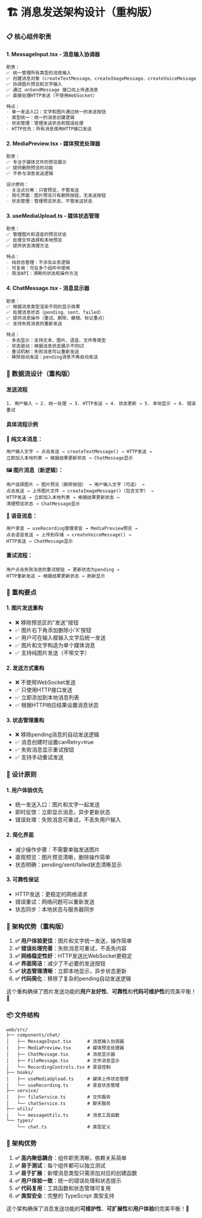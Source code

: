 # 🏗️ 消息发送架构设计（重构版）

### 📋 核心组件职责

#### 1. **MessageInput.tsx** - 消息输入协调器

```typescript
职责：
✅ 统一管理所有类型的消息输入
✅ 创建消息对象（createTextMessage、createImageMessage、createVoiceMessage、createFileMessage）
✅ 协调图片预览和文字输入
✅ 通过 onSendMessage 接口向上传递消息
✅ 直接处理HTTP发送（不使用WebSocket）

特点：
- 单一发送入口：文字和图片通过统一的发送按钮
- 类型统一：统一的消息创建逻辑
- 状态管理：管理发送状态和错误处理
- HTTP优先：所有消息使用HTTP接口发送
```

#### 2. **MediaPreview.tsx** - 媒体预览处理器

```typescript
职责：
✅ 专注于媒体文件的预览展示
✅ 提供删除预览的功能
✅ 不参与消息发送逻辑

设计原则：
- 关注点分离：只管预览，不管发送
- 简化界面：图片预览只有删除按钮，无发送按钮
- 状态管理：管理预览状态，不管发送状态
```

#### 3. **useMediaUpload.ts** - 媒体状态管理

```typescript
职责：
✅ 管理图片和语音的预览状态
✅ 处理文件选择和本地预览
✅ 提供状态清理方法

特点：
- 纯状态管理：不涉及业务逻辑
- 可复用：可在多个组件中使用
- 简洁API：清晰的状态和操作方法
```

#### 4. **ChatMessage.tsx** - 消息显示器

```typescript
职责：
✅ 根据消息类型渲染不同的显示效果
✅ 处理消息状态（pending、sent、failed）
✅ 提供消息操作（重试、删除、撤销、标记重点）
✅ 支持失败消息的重新发送

特点：
- 多态显示：支持文本、图片、语音、文件等类型
- 状态驱动：根据消息状态展示不同UI
- 重试机制：失败消息可以重新发送
- 移除自动发送：pending消息不再自动发送
```

### 🔄 数据流设计（重构版）

#### **发送流程**

```
1. 用户输入 → 2. 统一处理 → 3. HTTP发送 → 4. 状态更新 → 5. 本地显示 → 6. 错误重试
```

#### **具体流程示例**

**📝 纯文本消息：**

```
用户输入文字 → 点击发送 → createTextMessage() → HTTP发送 → 
立即加入本地列表 → 根据结果更新状态 → ChatMessage显示
```

**🖼️ 图片消息（新逻辑）：**

```
用户选择图片 → 图片预览（删除按钮） → 用户输入文字（可选） → 
点击发送 → 上传图片文件 → createImageMessage()（包含文字） → 
HTTP发送 → 立即加入本地列表 → 根据结果更新状态 → 
清理预览状态 → ChatMessage显示
```

**🎵 语音消息：**

```
用户录音 → useRecording管理录音 → MediaPreview预览 → 
点击语音发送 → 上传到存储 → createVoiceMessage() → 
HTTP发送 → ChatMessage显示
```

#### **重试流程：**

```
用户点击失败消息的重试按钮 → 更新状态为pending → 
HTTP重新发送 → 根据结果更新状态 → 刷新显示
```

### 🔧 重构要点

#### **1. 图片发送重构**

- ❌ 移除预览区的"发送"按钮
- ✅ 图片右下角添加删除小'X'按钮
- ✅ 用户可在输入框输入文字后统一发送
- ✅ 图片和文字构造为单个媒体消息
- ✅ 支持纯图片发送（不带文字）

#### **2. 发送方式重构**

- ❌ 不使用WebSocket发送
- ✅ 只使用HTTP接口发送
- ✅ 立即添加到本地消息列表
- ✅ 根据HTTP响应结果设置消息状态

#### **3. 状态管理重构**

- ❌ 移除pending消息的自动发送逻辑
- ✅ 消息创建时设置canRetry=true
- ✅ 失败消息显示重试按钮
- ✅ 支持手动重试发送

### 🎨 设计原则

#### **1. 用户体验优先**

- 统一发送入口：图片和文字一起发送
- 即时反馈：立即显示消息，异步更新状态
- 错误处理：失败消息可重试，不丢失用户输入

#### **2. 简化界面**

- 减少操作步骤：不需要单独发送图片
- 直观预览：图片预览清晰，删除操作简单
- 状态明确：pending/sent/failed状态清晰显示

#### **3. 可靠性保证**

- HTTP发送：更稳定的网络请求
- 错误重试：网络问题可以重新发送
- 状态同步：本地状态与服务器同步

### 🎯 架构优势（重构版）

1. **✅ 用户体验更佳**：图片和文字统一发送，操作简单
2. **✅ 错误处理完善**：失败消息可重试，不丢失内容
3. **✅ 网络稳定性好**：HTTP发送比WebSocket更稳定
4. **✅ 界面简洁**：减少了不必要的发送按钮
5. **✅ 状态管理清晰**：立即本地显示，异步状态更新
6. **✅ 代码简化**：移除了复杂的pending自动发送逻辑

这个重构确保了图片发送功能的**用户友好性**、**可靠性**和**代码可维护性**的完美平衡！🚀

### 📦 文件结构

```
web/src/
├── components/chat/
│   ├── MessageInput.tsx      # 消息输入协调器
│   ├── MediaPreview.tsx      # 媒体预览处理器
│   ├── ChatMessage.tsx       # 消息显示器
│   ├── FileMessage.tsx       # 文件消息显示
│   └── RecordingControls.tsx # 录音控制
├── hooks/
│   ├── useMediaUpload.ts     # 媒体上传状态管理
│   └── useRecording.ts       # 录音状态管理
├── service/
│   ├── fileService.ts        # 文件服务
│   └── chatService.ts        # 聊天服务
├── utils/
│   └── messageUtils.ts       # 消息工具函数
└── types/
    └── chat.ts               # 类型定义
```

### 🎯 架构优势

1. **✅ 高内聚低耦合**：组件职责清晰，依赖关系简单
2. **✅ 易于测试**：每个组件都可以独立测试
3. **✅ 易于扩展**：新增消息类型只需添加对应的创建函数
4. **✅ 用户体验一致**：统一的错误处理和状态提示
5. **✅ 代码复用**：工具函数和状态管理可复用
6. **✅ 类型安全**：完整的 TypeScript 类型支持

这个架构确保了消息发送功能的**可维护性**、**可扩展性**和**用户体验**的完美平衡！🚀
